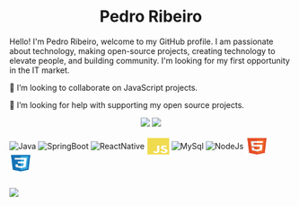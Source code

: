 <p align="center"> <h1 align="center"> Pedro Ribeiro </h1> </p>
<p align="center">

Hello! I'm Pedro Ribeiro, welcome to my GitHub profile. I am passionate about technology, making open-source projects, creating technology to elevate people, and building community. I'm looking for my first opportunity in the IT market.


👯 I’m looking to collaborate on JavaScript projects.

🤔 I’m looking for help with supporting my open source projects.


<div align="center"> 
   <img height="180em" src="https://github-readme-stats.vercel.app/api?username=pedro-rbeiro&show_icons=true&theme=dark&include_all_commits=true&count_private=true"/> 
   <img height="180em" src="https://github-readme-stats.vercel.app/api/top-langs/?username=pedro-rbeiro&layout=compact&langs_count=7&theme=dark"/> 
 </div>
<div style="display: inline_block"><br>
   <img align="center" alt="Java" height="30" width="40" src="https://cdn.jsdelivr.net/gh/devicons/devicon/icons/java/java-original.svg">
   <img align="center" alt="SpringBoot" height="30" width="40" src="https://cdn.jsdelivr.net/gh/devicons/devicon@latest/icons/spring/spring-original-wordmark.svg">
   <img align="center" alt="ReactNative" height="30" width="40" src="https://cdn.jsdelivr.net/gh/devicons/devicon/icons/react/react-original.svg">
   <img align="center" alt="Js" height="30" width="40" src="https://raw.githubusercontent.com/devicons/devicon/master/icons/javascript/javascript-plain.svg">
   <img align="center" alt="MySql" height="30" width="40" src="https://cdn.jsdelivr.net/gh/devicons/devicon@latest/icons/mysql/mysql-original.svg">
   <img align="center" alt="NodeJs" height="30" width="40" src="https://cdn.jsdelivr.net/gh/devicons/devicon/icons/nodejs/nodejs-original.svg">
   <img align="center" alt="Html5" height="30" width="40" src="https://raw.githubusercontent.com/devicons/devicon/master/icons/html5/html5-original.svg">
   <img align="center" alt="Css3" height="30" width="40" src="https://raw.githubusercontent.com/devicons/devicon/master/icons/css3/css3-original.svg">


</div>

##
<div>
  <a href="https://www.linkedin.com/in/pedro-ribeiro-66b53a255/" target="_blank"><img src="https://img.shields.io/badge/-LinkedIn-%230077B5?style=for-the-badge&logo=linkedin&logoColor=white" target="_blank"></a> 
  
  </div>


